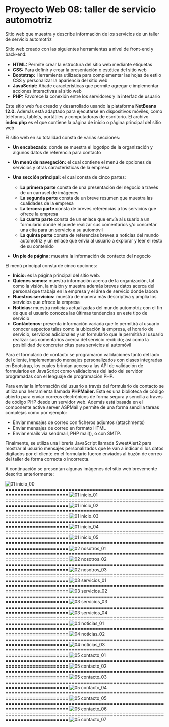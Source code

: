 # Proyecto Web 08: taller de servicio automotriz

Sitio web que muestra y describe información de los servicios de un taller de servicio automotriz

Sitio web creado con las siguientes herramientas a nivel de front-end y back-end:

- **HTML:** 	Permite crear la estructura del sitio web mediante etiquetas
- **CSS:** 	Para definir y crear la presentación o estética del sitio web
- **Bootstrap:**	Herramienta utilizada para complementar las hojas de estilo CSS y personalizar la apariencia del sitio web
- **JavaScript:** 	Añade características que permite agregar e implementar acciones interactivas al sitio web
- **PHP:** 	Favorece la conexión entre los servidores y la interfaz de usuario

Este sitio web fue creado y desarrollado usando la plataforma **NetBeans 12.0.** Además está adaptado para ejecutarse en dispositivos móviles, como teléfonos, tablets, portátiles y computadoras de escritorio. El archivo **index.php** es el que contiene la página de inicio o página principal del sitio web

El sitio web en su totalidad consta de varias secciones: 
- **Un encabezado:** donde se muestra el logotipo de la organización y algunos datos de referencia para contacto
- **Un menú de navegación:** el cual contiene el menú de opciones de servicios y otras características de la empresa
- **Una sección principal:** el cual consta de cinco partes:

  -	**La primera parte** consta de una presentación del negocio a través de un carrusel de imágenes
  -	**La segunda parte** consta de un breve resumen que muestra las cualidades de la empresa
  -	**La tercera parte** consta de breves referencias a los servicios que ofrece la empresa
  -	**La cuarta parte** consta de un enlace que envía al usuario a un formulario donde él puede realizar sus comentarios y/o concretar una cita para un servicio a su automóvil
  -	**La quinta parte** consta de referencias breves a noticias del mundo automotriz y un enlace que envía al usuario a explorar y leer el resto de su contenido

- **Un pie de página:** muestra la información de contacto del negocio

El menú principal consta de cinco opciones:
  - **Inicio:** es la página principal del sitio web.
  - **Quienes somos:** muestra información acerca de la organización, tal como la visión, la misión y muestra además breves datos acerca del personal que trabaja en la empresa y el área de servicio donde labora
  - **Nuestros servicios:** muestra de manera más descriptiva y amplia los servicios que ofrece la empresa
  - **Noticias:** muestra noticias actualizadas del mundo automotriz con el fin de que el usuario conozca las últimas tendencias en este tipo de servicio
  - **Contáctenos:** presenta información variada que le permitirá al usuario conocer aspectos tales como la ubicación la empresa, el horario de servicio, servicios adicionales y un formulario que le permitirá al usuario realizar sus comentarios acerca del servicio recibido; así como la posibilidad de concretar citas para servicios al automóvil

Para el formulario de contacto se programaron validaciones tanto del lado del cliente, implementando mensajes personalizados con clases integradas en Bootstrap, los cuales brindan acceso a las API de validación de formularios en JavaScript como validaciones del lado del servidor programadas con el lenguaje de programación PHP.

Para enviar la información del usuario a través del formulario de contacto se utiliza una herramienta  llamada **PHPMailer.** Esta es una biblioteca de código abierto para enviar correos electrónicos de forma segura y sencilla a través de código PHP desde un servidor web. Además está basada en el componente active server ASPMail y permite de una forma sencilla tareas complejas como por ejemplo:
  -	Enviar mensajes de correo con ficheros adjuntos (attachments) 
  -	Enviar mensajes de correo en formato HTML 
  -	Enviar emails vía sendmail, PHP mail(), o con SMTP.

Finalmente, se utiliza una librería JavaScript llamada SweetAlert2 para mostrar al usuario mensajes personalizados que le van a indicar si los datos digitados por el cliente en el formulario fueron enviados al buzón de correo del taller de forma correcta o incorrecta.

A continuación se presentan algunas imágenes del sitio web brevemente descrito anteriormente:

![01  inicio_00](https://github.com/user-attachments/assets/ba8339aa-bcae-4138-bde1-57ca1322fe58)
**==========================================================================**
![01  inicio_01](https://github.com/user-attachments/assets/802ae9f7-359c-40ca-98ee-1f5e65aead93)
**==========================================================================**
![01  inicio_02](https://github.com/user-attachments/assets/89c07918-550d-45a8-aa6a-d079adb1f20f)
**==========================================================================**
![01  inicio_03](https://github.com/user-attachments/assets/c6dcd170-b933-45c2-8672-4e137996cf3d)
**==========================================================================**
![01  inicio_04](https://github.com/user-attachments/assets/c41f0edf-4b8c-40b1-ae15-500f9a0e24bd)
**==========================================================================**
![01  inicio_05](https://github.com/user-attachments/assets/f6ad806e-5017-4f27-9d7b-1a3d7ac61749)
**==========================================================================**
![02  nosotros_01](https://github.com/user-attachments/assets/df7f3f08-066e-43f4-abba-36d0e1575c20)
**==========================================================================**
![02  nosotros_02](https://github.com/user-attachments/assets/e6786e80-299f-4107-bb51-a48131c96ce7)
**==========================================================================**
![02  nosotros_03](https://github.com/user-attachments/assets/8e184d47-0b82-48b6-b6ae-41d0298a14ca)
**==========================================================================**
![03  servicios_01](https://github.com/user-attachments/assets/5f824946-e466-496d-ac31-acebfff48be2)
**==========================================================================**
![03  servicios_02](https://github.com/user-attachments/assets/e1ebb0e9-62db-49cd-a7d2-edfcdd4009c2)
**==========================================================================**
![03  servicios_03](https://github.com/user-attachments/assets/469f9e03-1084-4630-8be6-020a8820ce3a)
**==========================================================================**
![03  servicios_04](https://github.com/user-attachments/assets/514e29b9-e92c-4b09-8be1-1beb06987b76)
**==========================================================================**
![04  noticias_01](https://github.com/user-attachments/assets/6ad69e37-9b81-4ad1-a880-9f786dc1cb46)
**==========================================================================**
![04  noticias_02](https://github.com/user-attachments/assets/8d130b5a-8885-4e2c-b7ae-1fc3f0f2635d)
**==========================================================================**
![04  noticias_03](https://github.com/user-attachments/assets/984e4756-e335-4f6f-97dc-a605508b73d3)
**==========================================================================**
![05  contacto_01](https://github.com/user-attachments/assets/aa750913-23bb-4fa0-9e71-a50785a8e0e8)
**==========================================================================**
![05  contacto_02](https://github.com/user-attachments/assets/3e217906-88aa-4344-9d4f-ba5152c1cede)
**==========================================================================**
![05  contacto_03](https://github.com/user-attachments/assets/6e653a7e-52f4-40c1-b031-f48238fd1584)
**==========================================================================**
![05  contacto_04](https://github.com/user-attachments/assets/84d87e88-5d75-40b2-bf9d-41183ad84ab4)
**==========================================================================**
![05  contacto_05](https://github.com/user-attachments/assets/d16edb11-6649-4525-a419-d583b87178cd)
**==========================================================================**
![05  contacto_06](https://github.com/user-attachments/assets/2de4176e-70d1-423b-9943-1df984a44a39)
**==========================================================================**
![05  contacto_07](https://github.com/user-attachments/assets/07daca1d-c3db-4811-905a-36256a4eedca)
